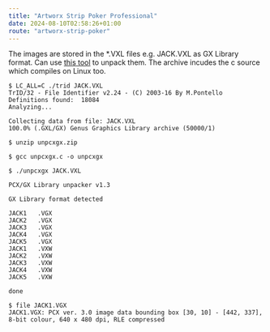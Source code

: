 ```yaml
---
title: "Artworx Strip Poker Professional"
date: 2024-08-10T02:58:26+01:00
route: "artworx-strip-poker"
---
```


The images are stored in the *.VXL files e.g. JACK.VXL as GX Library format.
Can use [this tool](https://www.ctpax-x.org/index.php?goto=files&show=104&lang=en) to unpack them.
The archive incudes the c source which compiles on Linux too.

```shell
$ LC_ALL=C ./trid JACK.VXL
TrID/32 - File Identifier v2.24 - (C) 2003-16 By M.Pontello
Definitions found:  18084
Analyzing...

Collecting data from file: JACK.VXL
100.0% (.GXL/GX) Genus Graphics Library archive (50000/1)

$ unzip unpcxgx.zip

$ gcc unpcxgx.c -o unpcxgx

$ ./unpcxgx JACK.VXL

PCX/GX Library unpacker v1.3

GX Library format detected

JACK1   .VGX
JACK2   .VGX
JACK3   .VGX
JACK4   .VGX
JACK5   .VGX
JACK1   .VXW
JACK2   .VXW
JACK3   .VXW
JACK4   .VXW
JACK5   .VXW

done

$ file JACK1.VGX
JACK1.VGX: PCX ver. 3.0 image data bounding box [30, 10] - [442, 337], 8-bit colour, 640 x 480 dpi, RLE compressed
```

